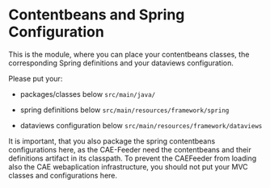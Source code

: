 Contentbeans and Spring Configuration
=======================================

This is the module, where you can place your contentbeans classes, the corresponding Spring definitions and your dataviews configuration.

Please put your:
* packages/classes below ```src/main/java/```

* spring definitions below ```src/main/resources/framework/spring```

* dataviews configuration below ```src/main/resources/framework/dataviews```


It is important, that you also package the spring contentbeans configurations here, as the CAE-Feeder need the contentbeans and their
definitions artifact in its classpath. To prevent the CAEFeeder from loading also the CAE webaplication infrastructure, you should
not put your MVC classes and configurations here.
